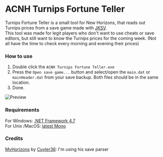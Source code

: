 # ACNH Turnips Fortune Teller
Turnips Fortune Teller is a small tool for New Horizons, that reads out Turnips prices from a save game made with [JKSV](https://github.com/J-D-K/JKSV).  
This tool was made for legit players who don't want to use cheats or save editors, but still want to know the Turnips prices for the coming week. (Not all have the time to check every morning and evening their prices)

### How to use
1. Double click the `ACNH Turnips Fortune Teller.exe`
2. Press the `Open save game...` button and select/open the `main.dat` or `mainHeader.dat` from your save backup. Both files should be in the same location.
3. Done. 

![Preview](https://i.imgur.com/IR5HChc.png)

### Requirements
For Windows: [.NET Framework 4.7](https://dotnet.microsoft.com/download/dotnet-framework/net47)  
For Unix /MacOS: [latest Mono](https://www.mono-project.com/download/stable/) 


### Credits

[MyHorizons](https://github.com/Cuyler36/MyHorizons) by [Cuyler36](https://github.com/Cuyler36/): I'm using his save parser  
